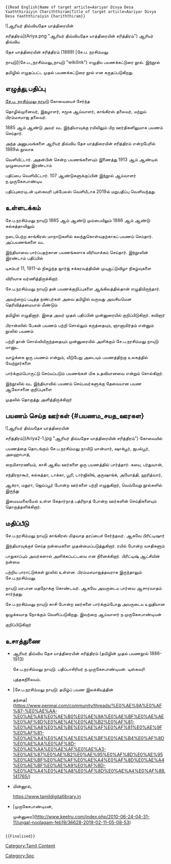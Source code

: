 ```{=mediawiki}
{{Read English|Name of target article=Aariyar Divya Desa Yaaththiraiyin Chariththiram|Title of target article=Aariyar Divya Desa Yaaththiraiyin Chariththiram}}
```
![ஆரியர் திவ்வியதேச யாத்திரையின்
சரித்திரம்](Ariya.png "ஆரியர் திவ்வியதேச யாத்திரையின் சரித்திரம்") ஆரியர் திவ்விய
தேச யாத்திரையின் சரித்திரம் (1889) [சே.ப. நரசிம்மலு
நாயுடு](சே.ப._நரசிம்மலு_நாயுடு "wikilink") எழுதிய பயணக்கட்டுரை நூல். இந்நூல்
தமிழில் எழுதப்பட்ட முதல் பயணக்கட்டுரை நூல் என கருதப்படுகிறது.

## எழுத்து,பதிப்பு

[சே.ப. நரசிம்மலு நாயுடு](சே.ப._நரசிம்மலு_நாயுடு "wikilink") கோவையைச் சேர்ந்த
தொழில்முனைவர், இதழாளர், சமூக ஆய்வாளர், காங்கிரஸ் தலைவர், மற்றும் பிரம்மசமாஜ தலைவர்.
1885 ஆம் ஆண்டு அவர் வட இந்தியாவுக்கு ரயிலிலும் பிற ஊர்திகளிலுமாக பயணம் செய்தார்.
அந்த அனுபவங்களை ஆரியர் திவ்விய தேச யாத்திரையின் சரித்திரம் என்றபேரில் 1889ல் நூலாக
வெளியிட்டார். அதன்பின் சென்ற பயணங்களையும் இணைத்து 1913 ஆம் ஆண்டில் முழுமையான இரண்டாம்
பதிப்பை வெளியிட்டார். 107 ஆண்டுகளுக்குப்பின் இந்நூல் ஆய்வாளர் ந.முருகேசபாண்டிய
பதிப்புரையுடன் டிஸ்கவரி புக்பேலஸ் வெளியீடாக 2019ல் மறுபதிப்பு வெளிவந்தது.

## உள்ளடக்கம்

சே.ப.நரசிம்மலு நாயுடு 1885 ஆம் ஆண்டு மும்பையிலும் 1886 ஆம் ஆண்டு கல்கத்தாவிலும்
நடைபெற்ற காங்கிரஸ் மாநாடுகளில் கலந்துகொள்வதற்காகப் பயணம் செய்தார். அப்பயணங்களை வட
இந்தியாவை பார்ப்பதற்கான பயணங்களாக விரிவாக்கம் செய்தார். இந்நூலின் இரண்டாம் பதிப்பில்
டிசம்பர் 11, 1911-ல் நிகழ்ந்த ஜார்ஜ் சக்கரவத்தியின் முடிசூட்டுவிழா நிகழ்வுகளை
விரிவாக வர்ணித்திருக்கிறார்.

சே.ப.நரசிம்மலு நாயுடு தன் பயணக்குறிப்புகளை ஆங்கிலத்தில்தான் எழுதியிருந்தார்.
அவற்றைப் படித்த நண்பர்கள் அவை தமிழில் வருவது அவசியமென தெரிவித்தமையால் மீண்டும்
தமிழில் எழுதினார். இதை அவர் முதல் பதிப்பின் முன்னுரையில் குறிப்பிடுகிறார். கவிஞர்
பிரான்ஸிஸ் பேகன் பயணம் பற்றி சொல்லும் கருத்தையும், ஞானாமிர்தம் என்னும் நூலில் பயணம்
பற்றி தான் சொல்லியிருந்ததையும் முன்னுரையில் அளிக்கும் சே.ப.நரசிம்மலு நாயுடு மானுட
வாழ்க்கை ஒரு பயணம் என்றும், வீடுபேறு அடையும் பயணத்திற்கு உலகத்தில் வேற்றூர்களை
பார்க்கும்பொருட்டு செய்யப்படும் பயணங்கள் மிக உதவியானவை என்றும் சொல்கிறார்.

இந்நூலில் வட இந்தியாவில் பயணம் செய்பவர்களுக்கு தேவையான பயண ஆலோசனை குறிப்புகளை
முதலில் தொகுத்து அளித்திருக்கிறார்

## பயணம் செய்த ஊர்கள் {#பயணம_சயத_ஊரகள}

![ஆரியர் திவ்யதேச யாத்திரையின்
சரித்திரம்](Ariya2-1.jpg "ஆரியர் திவ்யதேச யாத்திரையின் சரித்திரம்") கோவையில்
பயணத்தை தொடங்கும் சே.ப.நரசிம்மலு நாயிடு மான்மார், ஷாக்பூர், ஜபல்பூர், அலஹாபாத்,
நைமிசாரணியம், காசி ஆகிய ஊர்களை ஒரு பயணத்தில் பார்த்தார். கயை, பர்துவான்,
சந்திரநாகூர், கல்கத்தா, டாக்கா, பூரி, டார்ஜிலிங், குருஷாங்க், அயோத்தி, ஹரித்வார்,
ஆக்ரா, மதுரா, ஜெய்ப்பூர் போன்ற ஊர்களை பற்றி எழுதுகிறார், வெவ்வேறு நூல்களில் இருந்து
இமையமலைமேல் உள்ள கேதார்நாத் பத்ரிநாத் போன்ற ஊர்களின் செய்திகளையும் தொகுத்தளிக்கிறார்.

## மதிப்பீடு

சே.ப.நரசிம்மலு நாயுடு காங்கிரஸ் மிதவாத தரப்பைச் சேர்ந்தவர். ஆகவே பிரிட்டிஷார்
இந்தியாவுக்குச் செய்த நன்மைகளை முதன்மைப்படுத்துகிறார். ரயில் போன்ற வசதிகளும்
பாதுகாப்பும் அவர்களால் அளிக்கப்பட்டவை என நினைக்கிறார். பிரிட்டிஷ் ஆட்சியின் நன்மை
பற்றிய பாராட்டுக்கள் நூலில் உள்ளன. பிரம்மசமாஜத்தவராக இருந்தாலும் சே.ப.நரசிம்மலு
நாயுடு மரபான மதநோக்கு கொண்டவர். ஆகவே அவருடைய பார்வை ஆசாரவாதம் சார்ந்தது.
சே.ப.நரசிம்மலு நாயுடு காசி போன்ற ஊர்களை பார்க்கும்போது அவருடைய உறுதியான
ஒழுக்கவாத நோக்கும் வெளிப்படுகிறது. இவற்றை ஆய்வாளர் ந.முருகேசபாண்டியன்
குறிப்பிடுகிறார்

## உசாத்துணை

-   ஆரியர் திவ்விய தேச யாத்திரையின் சரித்திரம் (தமிழின் முதல் பயணநூல் 1886-1913)
    சே.ப.நரசிம்மலு நாயுடு. பதிப்பாசிரியர் ந.முருகேசபாண்டியன். டிஸ்கவரி
    புத்தகநிலையம்.
-   [சே.ப.நரசிம்மலு நாயுடு: தமிழ்ப் பயண இலக்கியத்தின்
    தந்தை](https://www.penmai.com/community/threads/%E0%AE%9A%E0%AF%87-%E0%AE%AA-%E0%AE%A8%E0%AE%B0%E0%AE%9A%E0%AE%BF%E0%AE%AE%E0%AF%8D%E0%AE%AE%E0%AE%B2%E0%AF%81-%E0%AE%A8%E0%AE%BE%E0%AE%AF%E0%AF%81%E0%AE%9F%E0%AF%81-%E0%AE%A4%E0%AE%AE%E0%AE%BF%E0%AE%B4%E0%AF%8D%E0%AE%AA%E0%AF%8D-%E0%AE%AA%E0%AE%AF%E0%AE%A3-%E0%AE%87%E0%AE%B2%E0%AE%95%E0%AF%8D%E0%AE%95%E0%AE%BF%E0%AE%AF%E0%AE%A4%E0%AF%8D%E0%AE%A4%E0%AE%BF%E0%AE%A9%E0%AF%8D-%E0%AE%A4%E0%AE%A8%E0%AF%8D%E0%AE%A4%E0%AF%88.141765/)
-   மின்னூல்,
    [<https://www.tamildigitallibrary.in>](https://www.tamildigitallibrary.in/book-detail?id=jZY9lup2kZl6TuXGlZQdjZpdjZtd&tag=%E0%AE%86%E0%AE%B0%E0%AE%BF%E0%AE%AF%E0%AE%B0%E0%AF%8D%20%E0%AE%A4%E0%AE%BF%E0%AE%B5%E0%AF%8D%E0%AE%B5%E0%AE%BF%E0%AE%AF%20%E0%AE%A4%E0%AF%87%E0%AE%9A%20%E0%AE%AF%E0%AE%BE%E0%AE%A4%E0%AF%8D%E0%AE%A4%E0%AE%BF%E0%AE%B0%E0%AF%88%E0%AE%AF%E0%AE%BF%E0%AE%A9%E0%AF%8D%20%E0%AE%9A%E0%AE%B0%E0%AE%BF%E0%AE%A4%E0%AF%8D%E0%AE%A4%E0%AE%BF%E0%AE%B0%E0%AE%AE%E0%AF%8D#book1/)
-   [முருகேசபாண்டியன்,
    முன்னுரை](http://www.keetru.com/index.php/2010-06-24-04-31-11/ungal-noolagam-feb19/36628-2019-02-11-05-08-53)

```{=mediawiki}
{{Finalised}}
```
[Category:Tamil Content](Category:Tamil_Content "wikilink")
[Category:Spc](Category:Spc "wikilink")
